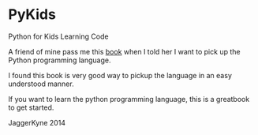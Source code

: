 PyKids
======

Python for Kids Learning Code

A friend of mine pass me this [book](http://www.amazon.com/gp/product/B00ADX21Z6/ref=as_li_ss_tl?ie=UTF8&camp=1789&creative=390957&creativeASIN=B00ADX21Z6&linkCode=as2&tag=wilyansinncir-20) when I told her I want to pick up the Python programming language.

I found this book is very good way to pickup the language in an easy understood manner.

If you want to learn the python programming language, this is a greatbook to get started.

JaggerKyne 2014